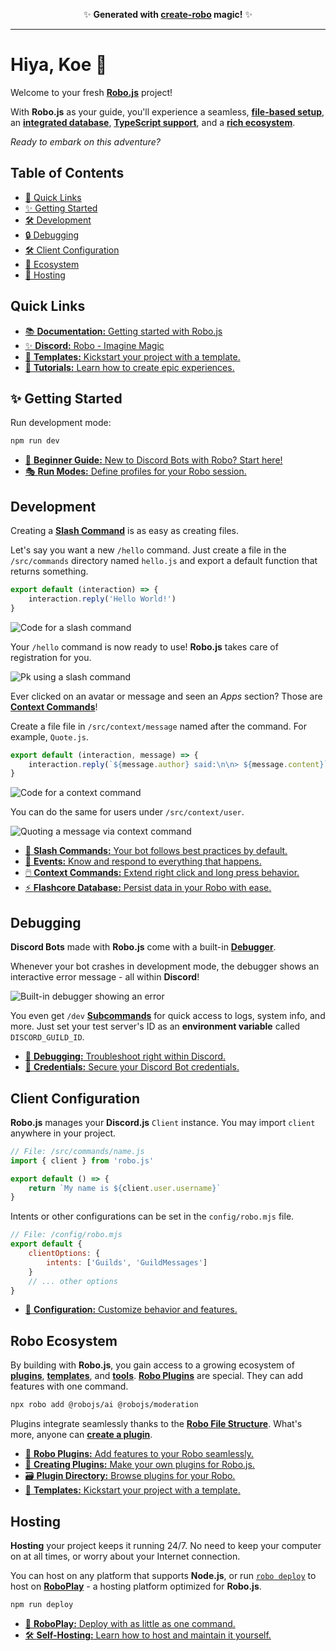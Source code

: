 <p align="center">✨ <strong>Generated with <a href="https://robojs.dev/create-robo">create-robo</a> magic!</strong> ✨</p>

---

# Hiya, Koe 🌈

Welcome to your fresh **[Robo.js](https://robojs.dev)** project!

With **Robo.js** as your guide, you'll experience a seamless, **[file-based setup](https://robojs.dev/discord-bots/file-structure)**, an **[integrated database](https://robojs.dev/robojs/flashcore)**, **[TypeScript support](https://robojs.dev/robojs/typescript)**, and a **[rich ecosystem](https://robojs.dev/plugins/overview)**.

_Ready to embark on this adventure?_

## Table of Contents

- [🔗 Quick Links](#quick-links)
- [✨ Getting Started](#✨-getting-started)
- [🛠️ Development](#️development)
- [🔒 Debugging](#debugging)
- [🛠️ Client Configuration](#️client-configuration)
- [🔌 Ecosystem](#ecosystem)
- [🚀 Hosting](#hosting)

## Quick Links

- [📚 **Documentation:** Getting started with Robo.js](https://robojs.dev/discord-bots)
- [✨ **Discord:** Robo - Imagine Magic](https://robojs.dev/discord)
- [🔗 **Templates:** Kickstart your project with a template.](https://robojs.dev/plugins/create)
- [📖 **Tutorials:** Learn how to create epic experiences.](https://dev.to/waveplay)

## ✨ Getting Started

Run development mode:

```bash
npm run dev
```

- [🔰 **Beginner Guide:** New to Discord Bots with Robo? Start here!](https://robojs.dev/discord-bots/beginner-guide)
- [🎭 **Run Modes:** Define profiles for your Robo session.](https://robojs.dev/robojs/mode#default-modes)

## Development

Creating a **[Slash Command](https://robojs.dev/discord-bots/commands)** is as easy as creating files.

Let's say you want a new `/hello` command. Just create a file in the `/src/commands` directory named `hello.js` and export a default function that returns something.

```javascript title="/src/commands/hello.js"
export default (interaction) => {
	interaction.reply('Hello World!')
}
```

![Code for a slash command](https://github.com/Wave-Play/robo.js/blob/main/docs/static/readme/slash-command-code.png?raw=true)

Your `/hello` command is now ready to use! **Robo.js** takes care of registration for you.

![Pk using a slash command](https://raw.githubusercontent.com/Wave-Play/robo.js/refs/heads/main/docs/static/readme/slash-command.png)

Ever clicked on an avatar or message and seen an _Apps_ section? Those are **[Context Commands](https://robojs.dev/discord-bots/context-menu)**!

Create a file file in `/src/context/message` named after the command. For example, `Quote.js`.

```javascript title="/src/context/message/Quote.js"
export default (interaction, message) => {
	interaction.reply(`${message.author} said:\n\n> ${message.content}`)
}
```

![Code for a context command](https://github.com/Wave-Play/robo.js/blob/main/docs/static/readme/context-message-code.png?raw=true)

You can do the same for users under `/src/context/user`.

![Quoting a message via context command](https://github.com/Wave-Play/robo.js/blob/main/docs/static/readme/context-message.png?raw=true)

- [📜 **Slash Commands:** Your bot follows best practices by default.](https://robojs.dev/discord-bots/commands)
- [📡 **Events:** Know and respond to everything that happens.](https://robojs.dev/discord-bots/events)
- [🖱️ **Context Commands:** Extend right click and long press behavior.](https://robojs.dev/discord-bots/context-menu)
- [⚡ **Flashcore Database:** Persist data in your Robo with ease.](https://robojs.dev/robojs/flashcore)

## Debugging

**Discord Bots** made with **Robo.js** come with a built-in **[Debugger](https://robojs.dev/discord-bots/debug)**.

Whenever your bot crashes in development mode, the debugger shows an interactive error message - all within **Discord**!

![Built-in debugger showing an error](https://github.com/Wave-Play/robo.js/blob/main/docs/static/readme/debugger.png?raw=true)

You even get `/dev` **[Subcommands](https://robojs.dev/discord-bots/commands#subcommands)** for quick access to logs, system info, and more. Just set your test server's ID as an **environment variable** called `DISCORD_GUILD_ID`.

- [🐛 **Debugging:** Troubleshoot right within Discord.](https://robojs.dev/discord-bots/debug)
- [🔑 **Credentials:** Secure your Discord Bot credentials.](https://robojs.dev/discord-bots/credentials#optional-variables)

## Client Configuration

**Robo.js** manages your **Discord.js** `Client` instance. You may import `client` anywhere in your project.

```javascript
// File: /src/commands/name.js
import { client } from 'robo.js'

export default () => {
	return `My name is ${client.user.username}`
}
```

Intents or other configurations can be set in the `config/robo.mjs` file.

```javascript
// File: /config/robo.mjs
export default {
	clientOptions: {
		intents: ['Guilds', 'GuildMessages']
	}
	// ... other options
}
```

- [🔧 **Configuration:** Customize behavior and features.](https://robojs.dev/robojs/config)

## Robo Ecosystem

By building with **Robo.js**, you gain access to a growing ecosystem of **[plugins](https://robojs.dev/plugins/directory)**, **[templates](https://robojs.dev/templates/overview)**, and **[tools](https://robojs.dev/cli/overview)**. **[Robo Plugins](https://robojs.dev/plugins/overview)** are special. They can add features with one command.

```bash
npx robo add @robojs/ai @robojs/moderation
```

Plugins integrate seamlessly thanks to the **[Robo File Structure](https://robojs.dev/discord-bots/file-structure)**. What's more, anyone can **[create a plugin](https://robojs.dev/plugins/create)**.

- [🔌 **Robo Plugins:** Add features to your Robo seamlessly.](https://robojs.dev/plugins/install)
- [🔌 **Creating Plugins:** Make your own plugins for Robo.js.](https://robojs.dev/plugins/create)
- [🗃️ **Plugin Directory:** Browse plugins for your Robo.](https://robojs.dev/plugins/create)
- [🔗 **Templates:** Kickstart your project with a template.](https://robojs.dev/plugins/create)

## Hosting

**Hosting** your project keeps it running 24/7. No need to keep your computer on at all times, or worry about your Internet connection.

You can host on any platform that supports **Node.js**, or run [`robo deploy`](https://robojs.dev/cli/robo#distributing) to host on **[RoboPlay](https://roboplay.dev)** - a hosting platform optimized for **Robo.js**.

```bash
npm run deploy
```

- [🚀 **RoboPlay:** Deploy with as little as one command.](https://robojs.dev/hosting/roboplay)
- [🛠️ **Self-Hosting:** Learn how to host and maintain it yourself.](https://robojs.dev/hosting/overview)
